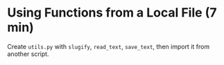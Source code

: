 # Using Functions from a Local File (7 min)
Create `utils.py` with `slugify`, `read_text`, `save_text`, then import it from another script.
